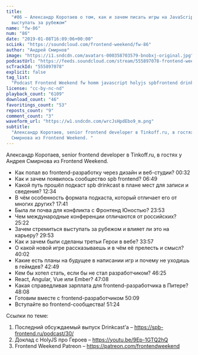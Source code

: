 ```yaml
---
title:
  "#86 – Александр Коротаев о том, как и зачем писать игры на JavaScript и
  выступать за рубежом"
name: "fw-86"
num: "86"
date: "2019-01-08T16:09:06+00:00"
scLink: "https://soundcloud.com/frontend-weekend/fw-86"
author: "Андрей Смирнов"
image: "https://i1.sndcdn.com/avatars-000358703579-bnobxj-original.jpg"
podcastUrl: "https://feeds.soundcloud.com/stream/555897078-frontend-weekend-fw-86.m4a"
scTrackId: "555897078"
explicit: false
tag_list:
  "Podcast Frontend Weekend fw homm javascript holyjs spbfrontend drinkcast"
license: "cc-by-nc-nd"
playback_count: "6109"
download_count: "46"
favoritings_count: "53"
reposts_count: "9"
comment_count: "3"
waveform_url: "https://w1.sndcdn.com/wrcJsHpdEbo9_m.png"
subtitle:
  "Александр Коротаев, senior frontend developer в Tinkoff.ru, в гостях у Андрея
  Смирнова из Frontend Weekend. "
---
```


Александр Коротаев, senior frontend developer в Tinkoff.ru, в гостях у Андрея
Смирнова из Frontend Weekend.

- Как попал во frontend-разработку через дизайн и веб-студии?
  <timecode sec="32">00:32</timecode>
- Как и зачем появилось сообщество spb frontend?
  <timecode sec="409">06:49</timecode>
- Какой путь прошёл подкаст spb drinkcast в плане мест для записи и сведения?
  <timecode sec="754">12:34</timecode>
- В чём особенность формата подкаста, который отличает его от многих других?
  <timecode sec="1061">17:41</timecode>
- Была ли почва для конфликта с Фронтенд Юностью?
  <timecode sec="1433">23:53</timecode>
- Чем международные конференции отличаются от российских?
  <timecode sec="1522">25:22</timecode>
- Зачем стремиться выступать за рубежом и влияет ли это на карьеру?
  <timecode sec="1793">29:53</timecode>
- Как и зачем были сделаны третьи Герои в вебе?
  <timecode sec="2037">33:57</timecode>
- О какой новой игре рассказываешь и в чём её прелесть и смысл?
  <timecode sec="2402">40:02</timecode>
- Какие есть планы на будущее в написании игр и почему не уходишь в геймдев?
  <timecode sec="2569">42:49</timecode>
- Кем бы хотел стать, если бы не стал разработчиком?
  <timecode sec="2785">46:25</timecode>
- React, Angular, Vue или Ember? <timecode sec="2828">47:08</timecode>
- Какая справедливая зарплата для frontend-разработчика в Питере?
  <timecode sec="2888">48:08</timecode>
- Готовим вместе с frontend-разработчиком <timecode sec="3009">50:09</timecode>
- Вступайте во frontend-сообщества! <timecode sec="3084">51:24</timecode>

Ссылки по теме:

1. Последний обсуждаемый выпуск Drinkcast’а –
   <https://spb-frontend.ru/podcast/30/>
2. Доклад с HolyJS про Героев – <https://youtu.be/9Ep-1GTQ2hQ>
3. Frontend Weekend Patreon – <https://patreon.com/frontendweekend>
